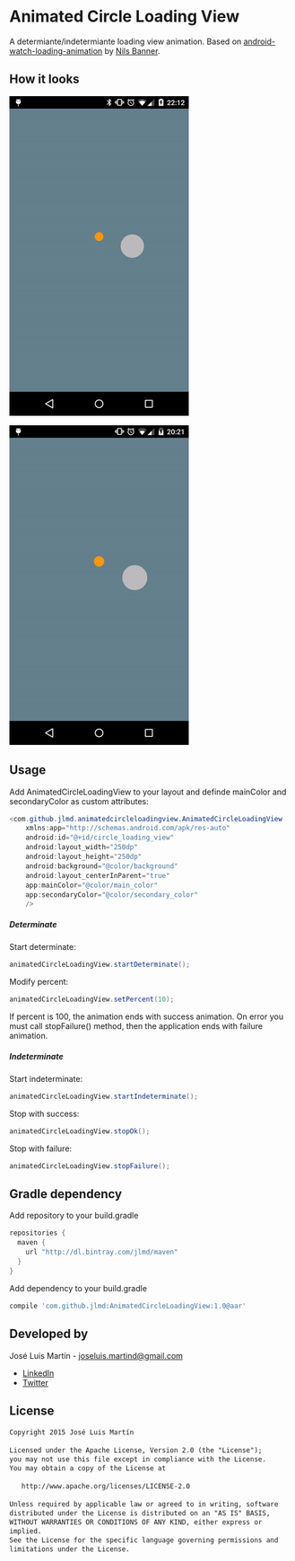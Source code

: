 Animated Circle Loading View
=========

A determiante/indetermiante loading view animation.
Based on [android-watch-loading-animation](http://www.materialup.com/posts/android-watch-loading-animation) by [Nils Banner](http://www.materialup.com/NilsMedia).

How it looks
----
![gif](./art/indeterminate_ok.gif "animation_ok")

![gif](./art/indeterminate_failure.gif "animation_failure")

Usage
----
Add AnimatedCircleLoadingView to your layout and definde mainColor and secondaryColor as custom attributes:

```java
<com.github.jlmd.animatedcircleloadingview.AnimatedCircleLoadingView
    xmlns:app="http://schemas.android.com/apk/res-auto"
    android:id="@+id/circle_loading_view"
    android:layout_width="250dp"
    android:layout_height="250dp"
    android:background="@color/background"
    android:layout_centerInParent="true"
    app:mainColor="@color/main_color"
    app:secondaryColor="@color/secondary_color"
    />
```

##### Determinate
Start determinate:

```java
animatedCircleLoadingView.startDeterminate();
```

Modify percent:
```java
animatedCircleLoadingView.setPercent(10);
```

If percent is 100, the animation ends with success animation.
On error you must call stopFailure() method, then the application ends with failure animation.

##### Indeterminate
Start indeterminate:

```java
animatedCircleLoadingView.startIndeterminate();
```

Stop with success:

```java
animatedCircleLoadingView.stopOk();
```

Stop with failure:

```java
animatedCircleLoadingView.stopFailure();
```

Gradle dependency
----
Add repository to your build.gradle

```groovy
repositories {
  maven {
    url "http://dl.bintray.com/jlmd/maven"
  }
}
```
Add dependency to your build.gradle
```groovy
compile 'com.github.jlmd:AnimatedCircleLoadingView:1.0@aar'
```

Developed by
---
José Luis Martín - <joseluis.martind@gmail.com>

* [LinkedIn](https://www.linkedin.com/in/jlmartind)
* [Twitter](https://twitter.com/jlmartind)

License
----
```
Copyright 2015 José Luis Martín

Licensed under the Apache License, Version 2.0 (the "License");
you may not use this file except in compliance with the License.
You may obtain a copy of the License at

   http://www.apache.org/licenses/LICENSE-2.0

Unless required by applicable law or agreed to in writing, software
distributed under the License is distributed on an "AS IS" BASIS,
WITHOUT WARRANTIES OR CONDITIONS OF ANY KIND, either express or implied.
See the License for the specific language governing permissions and
limitations under the License.
```
